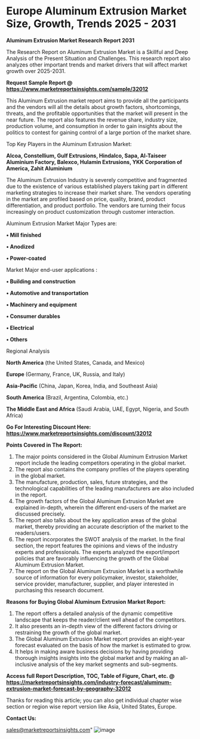  # Europe Aluminum Extrusion Market Size, Growth, Trends 2025 - 2031

<strong>Aluminum Extrusion Market Research Report 2031</strong>

The Research Report on Aluminum Extrusion Market is a Skillful and Deep Analysis of the Present Situation and Challenges. This research report also analyzes other important trends and market drivers that will affect market growth over 2025-2031.

<strong>Request Sample Report @ <a href=https://www.marketreportsinsights.com/sample/32012>https://www.marketreportsinsights.com/sample/32012</a></strong>

This Aluminum Extrusion market report aims to provide all the participants and the vendors will all the details about growth factors, shortcomings, threats, and the profitable opportunities that the market will present in the near future. The report also features the revenue share, industry size, production volume, and consumption in order to gain insights about the politics to contest for gaining control of a large portion of the market share.

Top Key Players in the Aluminum Extrusion Market:

<strong>Alcoa, Constellium, Gulf Extrusions, Hindalco, Sapa, Al-Taiseer Aluminium Factory, Balexco, Hulamin Extrusions, YKK Corporation of America, Zahit Aluminium</strong>

The Aluminum Extrusion Industry is severely competitive and fragmented due to the existence of various established players taking part in different marketing strategies to increase their market share. The vendors operating in the market are profiled based on price, quality, brand, product differentiation, and product portfolio. The vendors are turning their focus increasingly on product customization through customer interaction.

Aluminum Extrusion Market Major Types are:

<strong>• Mill finished

• Anodized

• Power-coated</strong>

Market Major end-user applications :

<strong>• Building and construction

• Automotive and transportation

• Machinery and equipment

• Consumer durables

• Electrical

• Others</strong>

Regional Analysis

</u><strong><b>North America</b></strong> (the United States, Canada, and Mexico)

<strong><b>Europe </b></strong>(Germany, France, UK, Russia, and Italy)

<strong><b>Asia-Pacific</b></strong> (China, Japan, Korea, India, and Southeast Asia)

<strong><b>South America</b></strong> (Brazil, Argentina, Colombia, etc.)

<strong><b>The Middle East and Africa</b></strong> (Saudi Arabia, UAE, Egypt, Nigeria, and South Africa)

<strong>Go For Interesting Discount Here: <a href=https://www.marketreportsinsights.com/discount/32012>https://www.marketreportsinsights.com/discount/32012</a></strong>

<strong>Points Covered in The Report:</strong>
<ol>
  <li>The major points considered in the Global Aluminum Extrusion Market report include the leading competitors operating in the global market.</li>
  <li>The report also contains the company profiles of the players operating in the global market.</li>
  <li>The manufacture, production, sales, future strategies, and the technological capabilities of the leading manufacturers are also included in the report.</li>
  <li>The growth factors of the Global Aluminum Extrusion Market are explained in-depth, wherein the different end-users of the market are discussed precisely.</li>
  <li>The report also talks about the key application areas of the global market, thereby providing an accurate description of the market to the readers/users.</li>
  <li>The report incorporates the SWOT analysis of the market. In the final section, the report features the opinions and views of the industry experts and professionals. The experts analyzed the export/import policies that are favorably influencing the growth of the Global Aluminum Extrusion Market.</li>
  <li>The report on the Global Aluminum Extrusion Market is a worthwhile source of information for every policymaker, investor, stakeholder, service provider, manufacturer, supplier, and player interested in purchasing this research document.</li>
</ol>
<strong>Reasons for Buying Global Aluminum Extrusion Market Report:</strong>

<ol>
  <li>The report offers a detailed analysis of the dynamic competitive landscape that keeps the reader/client well ahead of the competitors.</li>
  <li>It also presents an in-depth view of the different factors driving or restraining the growth of the global market.</li>
  <li>The Global Aluminum Extrusion Market report provides an eight-year forecast evaluated on the basis of how the market is estimated to grow.</li>
  <li>It helps in making aware business decisions by having providing thorough insights insights into the global market and by making an all-inclusive analysis of the key market segments and sub-segments.</li>
</ol>
<strong>Access full Report Description, TOC, Table of Figure, Chart, etc. @ <a href=https://marketreportsinsights.com/industry-forecast/aluminum-extrusion-market-forecast-by-geography-32012>https://marketreportsinsights.com/industry-forecast/aluminum-extrusion-market-forecast-by-geography-32012</a></strong>


Thanks for reading this article; you can also get individual chapter wise section or region wise report version like Asia, United States, Europe.

<strong>Contact Us:</strong>

sales@marketreportsinsights.com"
![image](https://github.com/user-attachments/assets/0df2d7a2-f578-4eb4-92fc-3b1dd487b907)

